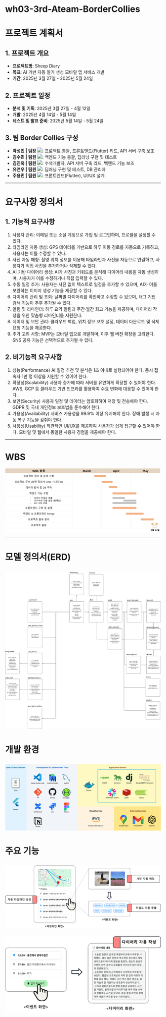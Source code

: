 # wh03-3rd-Ateam-BorderCollies

# 프로젝트 계획서

## 1. 프로젝트 개요
- **프로젝트명**: Sheep Diary
- **목표**: AI 기반 자동 일기 생성 모바일 앱 서비스 개발
- **기간**: 2025년 3월 27일 - 2025년 5월 24일

## 2. 프로젝트 일정
- **분석 및 기획**: 2025년 3월 27일 - 4월 12일
- **개발**: 2025년 4월 14일 - 5월 14일
- **테스트 및 발표 준비**: 2025년 5월 14일 - 5월 24일

## 3. 팀 Border Collies 구성
- **박성민 | 팀장** <a href="https://github.com/seonpar" target="_blank"><img src="https://img.shields.io/badge/GitHub-Link-black?style=flat&logo=github&logoColor=white" /></a>: 프로젝트 총괄, 프론트엔드(Flutter) 리드, API 서버 구축 보조
- **김수민 | 팀원** <a href="https://github.com/s00min12" target="_blank"><img src="https://img.shields.io/badge/GitHub-Link-black?style=flat&logo=github&logoColor=white" /></a>: 백엔드 기능 총괄, 딥러닝 구현 및 테스트
- **김진욱 | 팀원** <a href="https://github.com/GlazedBream" target="_blank"><img src="https://img.shields.io/badge/GitHub-Link-black?style=flat&logo=github&logoColor=white" /></a>: 수석개발자, API 서버 구축 리드, 백엔드 기능 보조
- **유연우 | 팀원** <a href="https://github.com/yeonwooyou" target="_blank"><img src="https://img.shields.io/badge/GitHub-Link-black?style=flat&logo=github&logoColor=white" /></a>: 딥러닝 구현 및 테스트, DB 관리자
- **주용민 | 팀원** <a href="https://github.com/juyongmin" target="_blank"><img src="https://img.shields.io/badge/GitHub-Link-black?style=flat&logo=github&logoColor=white" /></a>: 프론트엔드(Flutter), UI/UX 설계

---
# 요구사항 정의서

## 1. 기능적 요구사항
1. 사용자 관리: 이메일 또는 소셜 계정으로 가입 및 로그인하며, 프로필을 설정할 수 있다.
2. 타임라인 자동 생성: GPS 데이터를 기반으로 하루 이동 경로를 자동으로 기록하고, 사용자는 이를 수정할 수 있다.
3. 사진 자동 매칭: 촬영 위치 정보를 이용해 타임라인과 사진을 자동으로 연결하고, 사용자가 직접 사진을 추가하거나 삭제할 수 있다.
4. AI 기반 다이어리 생성: AI가 사진과 키워드를 분석해 다이어리 내용을 자동 생성하며, 사용자가 이를 수정하거나 직접 입력할 수 있다.
5. 수동 일정 추가: 사용자는 사진 없이 텍스트로 일정을 추가할 수 있으며, AI가 이를 보완하는 이미지 생성 기능을 제공할 수 있다.
6. 다이어리 관리 및 조회: 날짜별 다이어리를 확인하고 수정할 수 있으며, 태그 기반 검색 기능이 추후 추가될 수 있다.
7. 알림 및 리마인더: 하루 요약 알림과 주간·월간 회고 기능을 제공하며, 다이어리 작성을 위한 맞춤형 리마인더를 지원한다.
8. 데이터 및 보안 관리: 클라우드 백업, 위치 정보 보호 설정, 데이터 다운로드 및 삭제 요청 기능을 제공한다.
9. 추가 고려 사항: MVP는 모바일 앱으로 개발하며, 이후 웹 버전 확장을 고려한다. SNS 공유 기능은 선택적으로 추가될 수 있다.

## 2. 비기능적 요구사항
1. 성능(Performance)
AI 일정 추천 및 분석은 1초 이내로 실행되어야 한다.
동시 접속자 1만 명 이상을 지원할 수 있어야 한다.
2. 확장성(Scalability)
사용자 증가에 따라 서버를 유연하게 확장할 수 있어야 한다.
AWS, GCP 등 클라우드 기반 인프라를 활용하여 수요 변화에 대응할 수 있어야 한다.
3. 보안(Security)
사용자 일정 및 데이터는 암호화하여 저장 및 전송해야 한다.
GDPR 및 국내 개인정보 보호법을 준수해야 한다.
4. 가용성(Availability)
서비스 가용성을 99.9% 이상 유지해야 한다.
장애 발생 시 자동 복구 기능을 갖춰야 한다.
5. 사용성(Usability)
직관적인 UI/UX를 제공하여 사용자가 쉽게 접근할 수 있어야 한다.
모바일 및 웹에서 동일한 사용자 경험을 제공해야 한다.
---

# WBS

![WBS](img/wbs.png)

---
# 모델 정의서(ERD)

![ERD](img/erd.png)
---
# 개발 환경
![개발 환경](img/stack.png)
---
# 주요 기능
![주요 기능1](img/core1.png)
---
![주요 기능2](img/core2.png)
